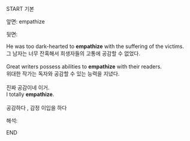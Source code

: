 START
기본

앞면:
empathize


뒷면:
<div>He was too dark-hearted to <strong>empathize</strong> with the suffering of the victims. <br></div><div><div>그 남자는 너무 잔혹해서 희생자들의 고통에 공감할 수 없었다.</div></div><div><br></div><div><div>Great writers possess abilities to <strong>empathize</strong> with their readers. </div><div><div>위대한 작가는 독자와 공감할 수 있는 능력을 지녔다.</div></div></div><div><br></div><div><div><div>진짜 공감이네 이거.</div></div><div><div>I totally <strong>empathize</strong>.</div></div></div><div><br></div><div>공감하다 , 감정 이입을 하다</div>


해석:

END